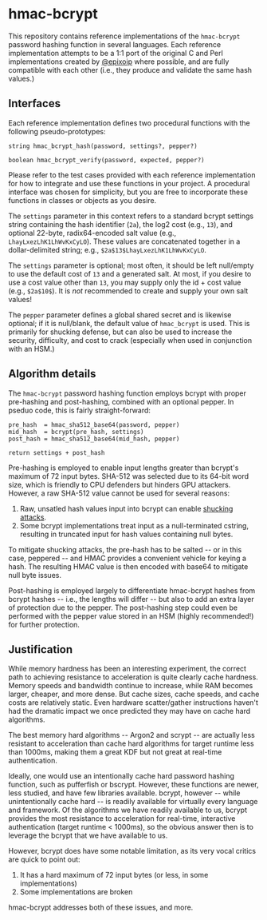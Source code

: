 # hmac-bcrypt

This repository contains reference implementations of the `hmac-bcrypt` password hashing function in several languages. Each reference implementation attempts to be a 1:1 port of the original C and Perl implementations created by [@epixoip]( https://github.com/epixoip ) where possible, and are fully compatible with each other (i.e., they produce and validate the same hash values.)

## Interfaces

Each reference implementation defines two procedural functions with the following pseudo-prototypes:

```
string hmac_bcrypt_hash(password, settings?, pepper?)

boolean hmac_bcrypt_verify(password, expected, pepper?)
```

Please refer to the test cases provided with each reference implementation for how to integrate and use these functions in your project. A procedural interface was chosen for simplicity, but you are free to incorporate these functions in classes or objects as you desire.

The `settings` parameter in this context refers to a standard bcrypt settings string containing the hash identifier (`2a`), the log2 cost (e.g., `13`), and optional 22-byte, radix64-encoded salt value (e.g., `LhayLxezLhK1LhWvKxCyLO`). These values are concatenated together in a dollar-delimited string; e.g., `$2a$13$LhayLxezLhK1LhWvKxCyLO`.

The `settings` parameter is optional; most often, it should be left null/empty to use the default cost of `13` and a generated salt. At most, if you desire to use a cost value other than `13`, you may supply only the id + cost value (e.g., `$2a$10$`). It is *not* recommended to create and supply your own salt values!

The `pepper` parameter defines a global shared secret and is likewise optional; if it is null/blank, the default value of `hmac_bcrypt` is used. This is primarily for shucking defense, but can also be used to increase the security, difficulty, and cost to crack (especially when used in conjunction with an HSM.)

## Algorithm details

The `hmac-bcrypt` password hashing function employs bcrypt with proper pre-hashing and post-hashing, combined with an optional pepper. In pseduo code, this is fairly straight-forward:

```
pre_hash  = hmac_sha512_base64(password, pepper)
mid_hash  = bcrypt(pre_hash, settings)
post_hash = hmac_sha512_base64(mid_hash, pepper)

return settings + post_hash
```

Pre-hashing is employed to enable input lengths greater than bcrypt's maximum of 72 input bytes. SHA-512 was selected due to its 64-bit word size, which is friendly to CPU defenders but hinders GPU attackers. However, a raw SHA-512 value cannot be used for several reasons:

1. Raw, unsatled hash values input into bcrypt can enable [shucking attacks]( https://superuser.com/questions/1561434/how-do-i-crack-a-double-encrypted-hash/1561612#1561612 ).
2. Some bcrypt implementations treat input as a null-terminated cstring, resulting in truncated input for hash values containing null bytes. 

To mitigate shucking attacks, the pre-hash has to be salted -- or in this case, peppered -- and HMAC provides a convenient vehicle for keying a hash. The resulting HMAC value is then encoded with base64 to mitigate null byte issues. 

Post-hashing is employed largely to differentiate hmac-bcrypt hashes from bcrypt hashes -- i.e., the lengths will differ -- but also to add an extra layer of protection due to the pepper. The post-hashing step could even be performed with the pepper value stored in an HSM (highly recommended!) for further protection. 

## Justification

While memory hardness has been an interesting experiment, the correct path to achieving resistance to acceleration is quite clearly cache hardness. Memory speeds and bandwidth continue to increase, while RAM becomes larger, cheaper, and more dense. But cache sizes, cache speeds, and cache costs are relatively static. Even hardware scatter/gather instructions haven't had the dramatic impact we once predicted they may have on cache hard algorithms. 

The best memory hard algorithms -- Argon2 and scrypt -- are actually less resistant to acceleration than cache hard algorithms for target runtime less than 1000ms, making them a great KDF but not great at real-time authentication. 

Ideally, one would use an intentionally cache hard password hashing function, such as pufferfish or bscrypt. However, these functions are newer, less studied, and have few libraries available. bcrypt, however -- while unintentionally cache hard -- is readily available for virtually every language and framework. Of the algorithms we have readily available to us, bcrypt provides the most resistance to acceleration for real-time, interactive authentication (target runtime < 1000ms), so the obvious answer then is to leverage the bcrypt that we have available to us. 

However, bcrypt does have some notable limitation, as its very vocal critics are quick to point out:
1. It has a hard maximum of 72 input bytes (or less, in some implementations)
2. Some implementations are broken

hmac-bcrypt addresses both of these issues, and more. 
